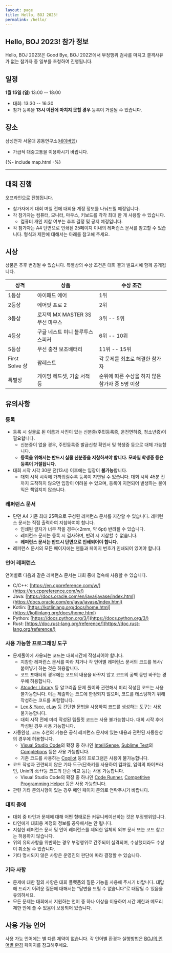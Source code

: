 ```yaml
---
layout: page
title: Hello, BOJ 2023!
permalink: /hello/
---
```


## Hello, BOJ 2023! 참가 정보

Hello, BOJ 2023!은 Good Bye, BOJ 2022!에서 부정행위 검사를 마치고 결격사유가 없는 참가자 중 일부를 초청하여 진행됩니다.

## 일정

**1월 15일 (일)** 13:00 -- 18:00

- 대회: 13:30 -- 16:30
- 참가 등록을 **13시 이전에 마치지 못할 경우** 등록이 거절될 수 있습니다.

## 장소

삼성전자 서울대 공동연구소([네이버맵](http://naver.me/GSiUkVeV))

- 가급적 대중교통을 이용하시기 바랍니다.

{%- include map.html -%}

---

## 대회 진행

오프라인으로 진행됩니다.

- 참가자에게 대회 며칠 전에 대회용 계정 정보를 나눠드릴 예정입니다.
- 각 참가자는 컴퓨터, 모니터, 마우스, 키보드를 각각 최대 한 개 사용할 수 있습니다.
  - 컴퓨터 개인 지참 여부는 추후 결정 및 공지 예정입니다.
- 각 참가자는 A4 단면으로 인쇄된 25페이지 이내의 레퍼런스 문서를 참고할 수 있습니다. 형식과 제한에 대해서는 아래를 참고해 주세요.

## 시상

상품은 추후 변경될 수 있습니다. 특별상의 수상 조건은 대회 결과 발표시에 함께 공개됩니다.

| 상격           | 상품                             | 수상 조건                                       |
| -------------- | -------------------------------- | ----------------------------------------------- |
| 1등상          | 아이패드 에어                    | 1위                                             |
| 2등상          | 에어팟 프로 2                    | 2위                                             |
| 3등상          | 로지텍 MX MASTER 3S 무선 마우스  | 3위 -- 5위                                      |
| 4등상          | 구글 네스트 미니 블루투스 스피커 | 6위 -- 10위                                     |
| 5등상          | 무선 충전 보조배터리             | 11위 -- 15위                                    |
| First Solve 상 | 팜레스트                         | 각 문제를 최초로 해결한 참가자                  |
| 특별상         | 게이밍 헤드셋, 기술 서적 등      | 순위에 따른 수상을 하지 않은 참가자 중 5명 이상 |

## 유의사항

### 등록

- 등록 시 실물로 된 이름과 사진이 있는 신분증(주민등록증, 운전면허증, 청소년증)이 필요합니다.
  - 신분증이 없을 경우, 주민등록증 발급신청 확인서 및 학생증 등으로 대체 가능합니다.
  - **등록을 위해서는 반드시 실물 신분증을 지참하셔야 합니다. 모바일 학생증 등은 등록이 거절됩니다.**
- 대회 시작 시각 30분 전(13시) 이후에는 입장이 **불가능**합니다.
  - 대회 시작 시각에 가까워질수록 등록이 지연될 수 있습니다. 대회 시작 45분 전까지 도착하지 않으면 입장이 어려울 수 있으며, 등록이 지연되어 발생하는 불이익은 책임지지 않습니다.

### 레퍼런스 문서

- 단면 A4 기준 최대 25쪽으로 구성된 레퍼런스 문서를 지참할 수 있습니다. 레퍼런스 문서는 직접 출력하여 지참하여야 합니다.
  - 인쇄된 글자가 너무 작을 경우(<2mm, 약 6pt) 반려될 수 있습니다.
  - 레퍼런스 문서는 등록 시 검사하며, 반려 시 지참할 수 없습니다.
  - **레퍼런스 문서는 반드시 단면으로 인쇄되어야 합니다.**
- 레퍼런스 문서의 모든 페이지에는 핸들과 페이지 번호가 인쇄되어 있어야 합니다.

### 언어 레퍼런스

언어별로 다음과 같은 레퍼런스 문서는 대회 중에 접속해 사용할 수 있습니다.

- C/C++: [https://en.cppreference.com/w/](https://en.cppreference.com/w/)
- Java: [https://docs.oracle.com/en/java/javase/index.html](https://docs.oracle.com/en/java/javase/index.html)
- Kotlin: [https://kotlinlang.org/docs/home.html](https://kotlinlang.org/docs/home.html)
- Python: [https://docs.python.org/3/](https://docs.python.org/3/)
- Rust: [https://doc.rust-lang.org/reference/](https://doc.rust-lang.org/reference/)

### 사용 가능한 프로그래밍 도구

- 문제풀이에 사용되는 코드는 대회시간에 작성되어야 합니다.
  - 지참한 레퍼런스 문서를 따라 치거나 각 언어별 레퍼런스 문서의 코드를 복사/붙여넣기 하는 것은 허용합니다.
  - 코드 포매터의 경우에는 코드의 내용을 바꾸지 않고 코드의 공백 등만 바꾸는 경우에 허용합니다.
  - [Atcoder Library](https://github.com/atcoder/ac-library) 등 알고리즘 문제 풀이와 관련해서 미리 작성된 코드는 사용 불가능합니다. 이는 제출하는 코드에 한정되지 않으며, 코드를 테스팅하기 위해 작성하는 코드를 포함합니다.
  - [Lex & Yacc](http://dinosaur.compilertools.net/), [cLay](http://rsujskf.s602.xrea.com/?cLay) 등 간단한 문법을 사용하여 코드를 생성하는 도구는 사용 불가능합니다.
  - 대회 시작 전에 미리 작성된 템플릿 코드는 사용 불가능합니다. 대회 시작 후에 작성된 경우 사용 가능합니다.
- 자동완성, 코드 추천의 기능은 공식 레퍼런스 문서에 있는 내용과 관련된 자동완성의 경우에 허용합니다.
  - [Visual Studio Code](https://code.visualstudio.com/)의 확장 중 하나인 [IntelliSense](https://code.visualstudio.com/docs/editor/intellisense), [Sublime Text](https://www.sublimetext.com/)의 [Completions](https://www.sublimetext.com/docs/completions.html) 등은 사용 가능합니다.
  - 기존 코드를 사용하는 [Copilot](https://github.com/features/copilot) 등의 프로그램은 사용이 불가능합니다.
- 코드 작성과 관련되지 않은 기타 도구(단축키를 사용하여 컴파일, 입력의 파이프라인, Unix의 `diff`등 코드의 단순 비교 등)는 사용 가능합니다.
  - Visual Studio Code의 확장 중 하나인 [Code Runner](https://marketplace.visualstudio.com/items?itemName=formulahendry.code-runner), [Competitive Programming Helper](https://marketplace.visualstudio.com/items?itemName=DivyanshuAgrawal.competitive-programming-helper) 등은 사용 가능합니다.
- 관련 기타 문의사항이 있는 경우 메인 페이지 문의로 연락주시기 바랍니다.

### 대회 중에

- 대회 중 타인과 문제에 대해 어떤 형태로든 커뮤니케이션하는 것은 부정행위입니다.
- 타인에게 대회용 계정의 정보를 공유해서는 안 됩니다.
- 지참한 레퍼런스 문서 및 언어 레퍼런스를 제외한 일체의 외부 문서 또는 코드 참고는 허용하지 않습니다.
- 위의 유의사항을 위반하는 경우 부정행위로 간주되어 실격되며, 수상했더라도 수상이 취소될 수 있습니다.
- 기타 명시되지 않은 사항은 운영진의 판단에 따라 결정할 수 있습니다.

### 기타 사항

- 문제에 대한 질의 사항은 대회 플랫폼의 질문 기능을 사용해 주시기 바랍니다. 대답해 드리기 어려운 질문에 대해서는 "답변을 드릴 수 없습니다"로 대답될 수 있음을 유의하세요.
- 모든 문제는 대회에서 지원하는 언어 중 하나 이상을 이용하여 시간 제한과 메모리 제한 안에 풀 수 있음이 보장되어 있습니다.

## 사용 가능 언어

사용 가능 언어에는 별 다른 제약이 없습니다.
각 언어별 환경과 실행방법은 [BOJ의 언어별 환경](https://www.acmicpc.net/help/language) 페이지를 참고해주세요.

